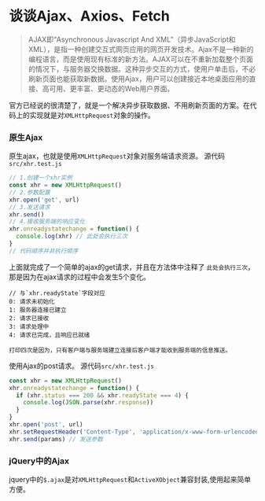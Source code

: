 # 谈谈Ajax、Axios、Fetch

> AJAX即“Asynchronous Javascript And XML”（异步JavaScript和XML），是指一种创建交互式网页应用的网页开发技术。Ajax不是一种新的编程语言，而是使用现有标准的新方法。AJAX可以在不重新加载整个页面的情况下，与服务器交换数据。这种异步交互的方式，使用户单击后，不必刷新页面也能获取新数据。使用Ajax，用户可以创建接近本地桌面应用的直接、高可用、更丰富、更动态的Web用户界面。

官方已经说的很清楚了，就是一个解决异步获取数据、不用刷新页面的方案。在代码上的实现就是对`XMLHttpRequest`对象的操作。

### 原生Ajax
原生ajax，也就是使用`XMLHttpRequest`对象对服务端请求资源。
源代码`src/xhr.test.js`
```js
// 1.创建一个xhr实例
const xhr = new XMLHttpRequest()
// 2.参数配置
xhr.open('get', url)
// 3.发送请求
xhr.send()
// 4.接收服务端的响应变化
xhr.onreadystatechange = function() {
  console.log(xhr) // 此处会执行三次
}
// 代码顺序并非执行顺序
```
上面就完成了一个简单的ajax的get请求，并且在方法体中注释了 `此处会执行三次`，那是因为在ajax请求的过程中会发生5个变化。
```
// 与`xhr.readyState`字段对应
0: 请求未初始化
1: 服务器连接已建立
2: 请求已接收
3: 请求处理中
4: 请求已完成，且响应已就绪

打印四次是因为，只有客户端与服务端建立连接后客户端才能收到服务端的信息推送。
```
使用Ajax的post请求。
源代码`src/xhr.test.js`
```js
const xhr = new XMLHttpRequest()
xhr.onreadystatechange = function() {
  if (xhr.status === 200 && xhr.readyState === 4) {
    console.log(JSON.parse(xhr.response))
  }
}
xhr.open('post', url)
xhr.setRequestHeader('Content-Type', 'application/x-www-form-urlencoded')
xhr.send(params) // 发送参数
```

### jQuery中的Ajax
jquery中的`$.ajax`是对`XMLHttpRequest`和`ActiveXObject`兼容封装,使用起来简单方便。

